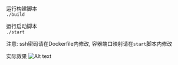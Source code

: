 运行构建脚本  
`./build`  

运行启动脚本  
`./start`  

注意: ssh密码请在Dockerfile内修改, 容器端口映射请在`start`脚本内修改  

实际效果 
![Alt text](https://github.com/xuqplus/webssh/blob/master/webssh.jpg)
